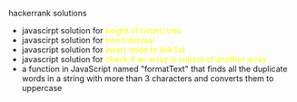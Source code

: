 hackerrank solutions

* javascirpt solution for <span style="color:yellow">height of binary
  tree</span>
* javascirpt solution for <span style="color:yellow">tree
  traversal</span>
* javascript solution for <span style="color:yellow">insert node to link
  list
* javascript solution for <span style="color:yellow">check if an array
  is subset of another array
* a function in JavaScript named "formatText" that finds all the duplicate words in a string with more than 3 characters and converts them to uppercase